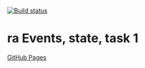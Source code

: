 [![Build status](https://ci.appveyor.com/api/projects/status/ua2fj69ohfummpvn?svg=true)](https://ci.appveyor.com/project/qvvverty/ra-events-state-1)
# ra Events, state, task 1
[GitHub Pages](https://qvvverty.github.io/ra-events-state-1/)